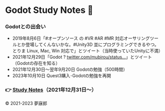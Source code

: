 # Godot Study Notes 🔰<a id="TOP"></a>

### Godotとの出会い  
* 2019年8月6日「#オープンソース の #VR #AR #MR 対応オーサリングツールとか登場してくんないかな。#Unity3D 並にプログラミングできるやつ。とりま Linux, Mac, Win 対応で」とツイート（当時使っていたUnityに不満）  
* 2021年12月29日「Godot ? [twitter.com/mubirou/status…](https://twitter.com/mubirou/status/1158626565040721921)」とツイート（Godotの存在を知る）  
* 2021年12月30日～翌年9月20日 Godotの勉強（500時間）  
* 2023年10月10日 Quest3購入･Godotの勉強を再開  

### 👉 [Study Notes](./study_notes.md)（2021年12月31日～）  

© 2021-2023 夢寐郎
